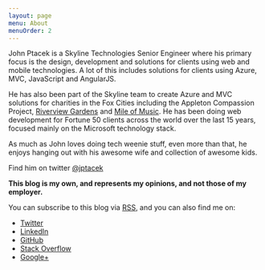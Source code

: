 ```yaml
---
layout: page
menu: About
menuOrder: 2
---
```


John Ptacek is a Skyline Technologies Senior Engineer where his primary focus is the design, development and solutions for clients using web and
mobile technologies. A lot of this includes solutions for clients using Azure, MVC, JavaScript and AngularJS.

He has also been part of the Skyline team to create Azure and MVC solutions for charities
in the Fox Cities including the Appleton Compassion Project,
[Riverview Gardens](http://www.RiverviewGardens.org) and [Mile of Music](http://mileofmusic.com/). He has been doing web development for 
Fortune 50 clients across the world over
the last 15 years, focused mainly on the Microsoft technology stack.

As much as John loves doing tech weenie stuff, even more than that,
he enjoys hanging out with his awesome wife and collection of awesome kids.

Find him on twitter [@jptacek](https://www.twitter.com/jptacek)

**This blog is my own, and represents my opinions, and not those of my employer.**

You can subscribe to this blog via [RSS](https://www.jptacek.com/rss), and you can also find me on:

* [Twitter](https://www.twitter.com/jptacek)
* [LinkedIn](https://www.linkedin.com/in/johnptacek/)
* [GitHub](https://github.com/jptacek)
* [Stack Overflow](https://stackoverflow.com/users/39797/john-ptacek)
* [Google+](https://plus.google.com/+JohnPtacek)
